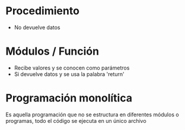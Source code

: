 # Procedimiento
- No devuelve datos

# Módulos / Función
- Recibe valores y se conocen como parámetros
- Si devuelve datos y se usa la palabra 'return'

# Programación monolítica
  Es aquella programación que no se estructura en diferentes módulos o programas, todo el código se ejecuta en un único archivo